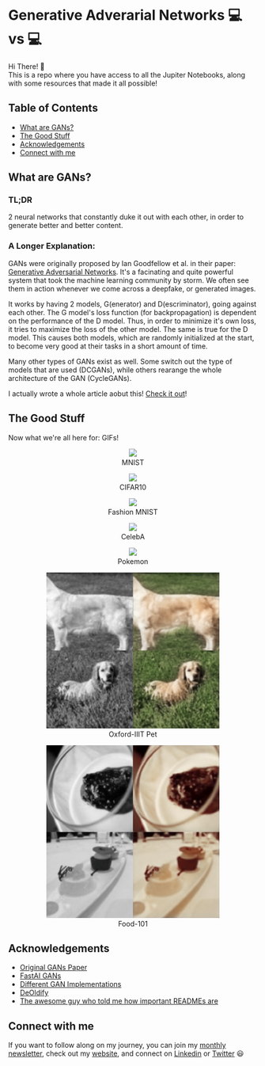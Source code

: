 # Generative Adverarial Networks :computer: vs :computer:

Hi There! 👋<br/>
This is a repo where you have access to all the Jupiter Notebooks, along with some resources that made it all possible!<br/>

## Table of Contents
* [What are GANs?](#What-are-GANs?)
* [The Good Stuff](#The-Good-Stuff)
* [Acknowledgements](#Acknowledgements)
* [Connect with me](#Connect-with-me)

## What are GANs?

### TL;DR 
2 neural networks that constantly duke it out with each other, in order to generate better and better content.

### A Longer Explanation:
GANs were originally proposed by Ian Goodfellow et al. in their paper: [Generative Adversarial Networks](https://arxiv.org/abs/1406.2661). It's a facinating and quite powerful system that took the machine learning community by storm. We often see them in action whenever we come across a deepfake, or generated images. 

It works by having 2 models, G(enerator) and D(escriminator), going against each other. The G model's loss function (for backpropagation) is dependent on the performance of the D model. Thus, in order to minimize it's own loss, it tries to maximize the loss of the other model. The same is true for the D model. This causes both models, which are randomly initialized at the start, to become very good at their tasks in a short amount of time. 

Many other types of GANs exist as well. Some switch out the type of models that are used (DCGANs), while others rearange the whole architecture of the GAN (CycleGANs). 

I actually wrote a whole article aobut this! [Check it out](https://medium.com/swlh/creating-a-human-that-never-existed-65d046fe8cb3)!

## The Good Stuff
Now what we're all here for: GIFs!

<p align="center">
<img src="readme_pics/MNIST.gif" width="350"/><br/>
MNIST
</p>


<p align="center">
<img src="readme_pics/CIFAR10.gif" width="350"/><br/>
CIFAR10
</p>


<p align="center">
<img src="readme_pics/Fashion MNIST.gif" width="350"/><br/>
Fashion MNIST
</p>

<p align="center">
<img src="readme_pics/Faces.gif" width="350"/><br/>
CelebA
</p>


<p align="center">
<img src="readme_pics/Pokemon.gif" width="350"/><br/>
Pokemon
</p>

<p align="center">
<img src="readme_pics/Dogcolor.png" width="350"/><br/>
Oxford-IIIT Pet
</p>

<p align="center">
<img src="readme_pics/Feedcolor.png" width="350"/><br/>
Food-101
</p>

## Acknowledgements

* [Original GANs Paper](https://arxiv.org/abs/1406.2661)
* [FastAI GANs](https://docs.fast.ai/vision.gan.html)
* [Different GAN Implementations](https://github.com/eriklindernoren/PyTorch-GAN)
* [DeOldify](https://www.fast.ai/2019/05/03/decrappify/)
* [The awesome guy who told me how important READMEs are](https://www.linkedin.com/in/aleksagordic/)


## Connect with me

If you want to follow along on my journey, you can join my [monthly newsletter](https://www.subscribepage.com/g1p8w4), check out my [website](https://dicksonwu654.github.io/), and connect on [Linkedin](https://www.linkedin.com/in/real-dickson-wu/) or [Twitter](https://twitter.com/DicksonWu3) 😃

